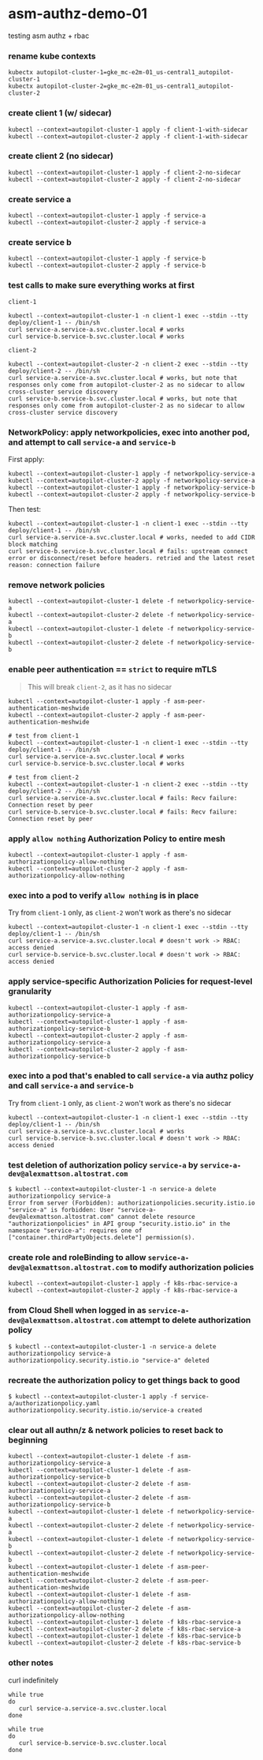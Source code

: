 # asm-authz-demo-01
testing asm authz + rbac 

### rename kube contexts
```
kubectx autopilot-cluster-1=gke_mc-e2m-01_us-central1_autopilot-cluster-1
kubectx autopilot-cluster-2=gke_mc-e2m-01_us-central1_autopilot-cluster-2
```

### create client 1 (w/ sidecar)
```
kubectl --context=autopilot-cluster-1 apply -f client-1-with-sidecar
kubectl --context=autopilot-cluster-2 apply -f client-1-with-sidecar
```

### create client 2 (no sidecar)
```
kubectl --context=autopilot-cluster-1 apply -f client-2-no-sidecar
kubectl --context=autopilot-cluster-2 apply -f client-2-no-sidecar
```

### create service a
```
kubectl --context=autopilot-cluster-1 apply -f service-a
kubectl --context=autopilot-cluster-2 apply -f service-a
```

### create service b
```
kubectl --context=autopilot-cluster-1 apply -f service-b
kubectl --context=autopilot-cluster-2 apply -f service-b
```

### test calls to make sure everything works at first
`client-1`
```
kubectl --context=autopilot-cluster-1 -n client-1 exec --stdin --tty deploy/client-1 -- /bin/sh
curl service-a.service-a.svc.cluster.local # works
curl service-b.service-b.svc.cluster.local # works
```

`client-2`
```
kubectl --context=autopilot-cluster-2 -n client-2 exec --stdin --tty deploy/client-2 -- /bin/sh
curl service-a.service-a.svc.cluster.local # works, but note that responses only come from autopilot-cluster-2 as no sidecar to allow cross-cluster service discovery
curl service-b.service-b.svc.cluster.local # works, but note that responses only come from autopilot-cluster-2 as no sidecar to allow cross-cluster service discovery
```

### NetworkPolicy: apply networkpolicies, exec into another pod, and attempt to call `service-a` and `service-b`
First apply:
```
kubectl --context=autopilot-cluster-1 apply -f networkpolicy-service-a
kubectl --context=autopilot-cluster-2 apply -f networkpolicy-service-a
kubectl --context=autopilot-cluster-1 apply -f networkpolicy-service-b
kubectl --context=autopilot-cluster-2 apply -f networkpolicy-service-b
```
Then test:
```
kubectl --context=autopilot-cluster-1 -n client-1 exec --stdin --tty deploy/client-1 -- /bin/sh
curl service-a.service-a.svc.cluster.local # works, needed to add CIDR block matching
curl service-b.service-b.svc.cluster.local # fails: upstream connect error or disconnect/reset before headers. retried and the latest reset reason: connection failure
```

### remove network policies
```
kubectl --context=autopilot-cluster-1 delete -f networkpolicy-service-a
kubectl --context=autopilot-cluster-2 delete -f networkpolicy-service-a
kubectl --context=autopilot-cluster-1 delete -f networkpolicy-service-b
kubectl --context=autopilot-cluster-2 delete -f networkpolicy-service-b
```

### enable peer authentication == `strict` to require mTLS 
> This will break `client-2`, as it has no sidecar
```
kubectl --context=autopilot-cluster-1 apply -f asm-peer-authentication-meshwide
kubectl --context=autopilot-cluster-2 apply -f asm-peer-authentication-meshwide

# test from client-1
kubectl --context=autopilot-cluster-1 -n client-1 exec --stdin --tty deploy/client-1 -- /bin/sh
curl service-a.service-a.svc.cluster.local # works
curl service-b.service-b.svc.cluster.local # works

# test from client-2
kubectl --context=autopilot-cluster-1 -n client-2 exec --stdin --tty deploy/client-2 -- /bin/sh
curl service-a.service-a.svc.cluster.local # fails: Recv failure: Connection reset by peer
curl service-b.service-b.svc.cluster.local # fails: Recv failure: Connection reset by peer
```

### apply `allow nothing` Authorization Policy to entire mesh
```
kubectl --context=autopilot-cluster-1 apply -f asm-authorizationpolicy-allow-nothing
kubectl --context=autopilot-cluster-2 apply -f asm-authorizationpolicy-allow-nothing
```

### exec into a pod to verify `allow nothing` is in place
Try from `client-1` only, as `client-2` won't work as there's no sidecar
```
kubectl --context=autopilot-cluster-1 -n client-1 exec --stdin --tty deploy/client-1 -- /bin/sh
curl service-a.service-a.svc.cluster.local # doesn't work -> RBAC: access denied
curl service-b.service-b.svc.cluster.local # doesn't work -> RBAC: access denied
```


### apply service-specific Authorization Policies for request-level granularity
```
kubectl --context=autopilot-cluster-1 apply -f asm-authorizationpolicy-service-a
kubectl --context=autopilot-cluster-1 apply -f asm-authorizationpolicy-service-b
kubectl --context=autopilot-cluster-2 apply -f asm-authorizationpolicy-service-a
kubectl --context=autopilot-cluster-2 apply -f asm-authorizationpolicy-service-b
```

### exec into a pod that's enabled to call `service-a` via authz policy and call `service-a` and `service-b`
Try from `client-1` only, as `client-2` won't work as there's no sidecar
```
kubectl --context=autopilot-cluster-1 -n client-1 exec --stdin --tty deploy/client-1 -- /bin/sh
curl service-a.service-a.svc.cluster.local # works
curl service-b.service-b.svc.cluster.local # doesn't work -> RBAC: access denied
```

### test deletion of authorization policy `service-a` by `service-a-dev@alexmattson.altostrat.com`
```
$ kubectl --context=autopilot-cluster-1 -n service-a delete authorizationpolicy service-a
Error from server (Forbidden): authorizationpolicies.security.istio.io "service-a" is forbidden: User "service-a-dev@alexmattson.altostrat.com" cannot delete resource "authorizationpolicies" in API group "security.istio.io" in the namespace "service-a": requires one of ["container.thirdPartyObjects.delete"] permission(s).
```

### create role and roleBinding to allow `service-a-dev@alexmattson.altostrat.com` to modify authorization policies
```
kubectl --context=autopilot-cluster-1 apply -f k8s-rbac-service-a
kubectl --context=autopilot-cluster-2 apply -f k8s-rbac-service-a
```

### from Cloud Shell when logged in as `service-a-dev@alexmattson.altostrat.com` attempt to delete authorization policy
```
$ kubectl --context=autopilot-cluster-1 -n service-a delete authorizationpolicy service-a
authorizationpolicy.security.istio.io "service-a" deleted
```

### recreate the authorization policy to get things back to good
```
$ kubectl --context=autopilot-cluster-1 apply -f service-a/authorizationpolicy.yaml
authorizationpolicy.security.istio.io/service-a created
```

### clear out all authn/z & network policies to reset back to beginning
```
kubectl --context=autopilot-cluster-1 delete -f asm-authorizationpolicy-service-a
kubectl --context=autopilot-cluster-1 delete -f asm-authorizationpolicy-service-b
kubectl --context=autopilot-cluster-2 delete -f asm-authorizationpolicy-service-a
kubectl --context=autopilot-cluster-2 delete -f asm-authorizationpolicy-service-b
kubectl --context=autopilot-cluster-1 delete -f networkpolicy-service-a
kubectl --context=autopilot-cluster-2 delete -f networkpolicy-service-a
kubectl --context=autopilot-cluster-1 delete -f networkpolicy-service-b
kubectl --context=autopilot-cluster-2 delete -f networkpolicy-service-b
kubectl --context=autopilot-cluster-1 delete -f asm-peer-authentication-meshwide
kubectl --context=autopilot-cluster-2 delete -f asm-peer-authentication-meshwide
kubectl --context=autopilot-cluster-1 delete -f asm-authorizationpolicy-allow-nothing
kubectl --context=autopilot-cluster-2 delete -f asm-authorizationpolicy-allow-nothing
kubectl --context=autopilot-cluster-1 delete -f k8s-rbac-service-a
kubectl --context=autopilot-cluster-2 delete -f k8s-rbac-service-a
kubectl --context=autopilot-cluster-1 delete -f k8s-rbac-service-b
kubectl --context=autopilot-cluster-2 delete -f k8s-rbac-service-b
```

### other notes
curl indefinitely
```
while true
do
   curl service-a.service-a.svc.cluster.local
done
```

```
while true
do
   curl service-b.service-b.svc.cluster.local
done
```
